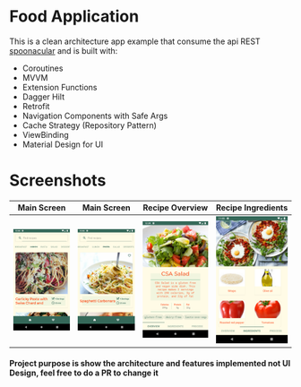 # Food Application
This is a clean architecture app example that consume the api REST [spoonacular](https://spoonacular.com/food-api) and is built with:

 - Coroutines
 - MVVM
 - Extension Functions
 - Dagger Hilt
 - Retrofit
 - Navigation Components with Safe Args
 - Cache Strategy (Repository Pattern)
 - ViewBinding
 - Material Design for UI
 
# Screenshots
| Main Screen | Main Screen |  Recipe Overview | Recipe Ingredients
|:-:|:-:|:-:|:-:|
| ![Main](screenshots/Main.png?raw=true) | ![Main](screenshots/main2.png?raw=true) | ![Recipe Detail](screenshots/detail2.png?raw=true) | ![Recipe Detail](screenshots/detail.png?raw=true) 

#### Project purpose is show the architecture and features implemented not UI Design, feel free to do a PR to change it
